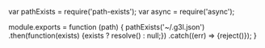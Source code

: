 var pathExists = require('path-exists');
var async = require('async');

module.exports = function (path) {
  pathExists('~/.g3l.json')
    .then(function(exists) {exists ? resolve() : null;})
    .catch((err) => {reject()});
}
